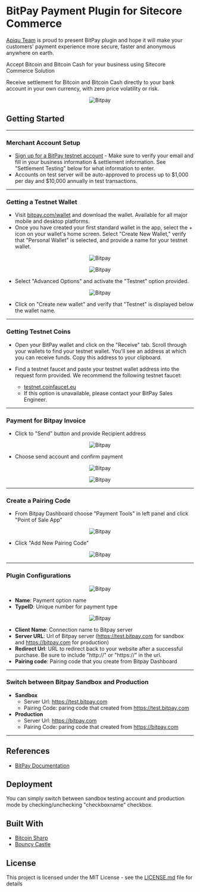 # BitPay Payment Plugin for Sitecore Commerce

[Apiqu Team](http://www.apiqu.com/) is proud to present BitPay plugin and hope it will make your customers' payment experience more secure, faster and anonymous anywhere on earth.

Accept Bitcoin and Bitcoin Cash for your business using Sitecore Commerce Solution

Receive settlement for Bitcoin and Bitcoin Cash directly to your bank account in your own currency, with zero price volatility or risk.

<div style="text-align:center" markdown="1">

![Bitpay](https://github.com/apiqu/sitecore-commerce-bitpay-payment-plugin/blob/master/Assets/bitpay_payment.png?raw=true)

</div>

## Getting Started

---

### Merchant Account Setup

* [Sign up for a BitPay testnet account](https://test.bitpay.com/dashboard/signup) - Make sure to verify your email and fill in your business information & settlement information. See "Settlement Testing" below for what information to enter.
* Accounts on test server will be auto-approved to process up to $1,000 per day and $10,000 annually in test transactions.

---

### Getting a Testnet Wallet

* Visit [bitpay.com/wallet](https://bitpay.com/wallet) and download the wallet. Available for all major mobile and desktop platforms.
* Once you have created your first standard wallet in the app, select the + icon on your wallet's home screen. Select "Create New Wallet," verify that "Personal Wallet" is selected, and provide a name for your testnet wallet.

<div style="text-align:center" markdown="1">

![Bitpay](https://github.com/apiqu/sitecore-commerce-bitpay-payment-plugin/blob/master/Assets/bitpay1.jpg?raw=true)

</div>

<div style="text-align:center" markdown="1">

![Bitpay](https://github.com/apiqu/sitecore-commerce-bitpay-payment-plugin/blob/master/Assets/bitpay2.jpg?raw=true)

</div>

* Select "Advanced Options" and activate the "Testnet" option provided.

<div style="text-align:center" markdown="1">

![Bitpay](https://github.com/apiqu/sitecore-commerce-bitpay-payment-plugin/blob/master/Assets/bitpay3.jpg?raw=true)

</div>

* Click on "Create new wallet" and verify that "Testnet" is displayed below the wallet name.

---

### Getting Testnet Coins

* Open your BitPay wallet and click on the "Receive" tab. Scroll through your wallets to find your testnet wallet. You'll see an address at which you can receive funds. Copy this address to your clipboard.

* Find a testnet faucet and paste your testnet wallet address into the request form provided. We recommend the following testnet faucet:

    * [testnet.coinfaucet.eu](https://testnet.coinfaucet.eu/)
    * If this option is unavailable, please contact your BitPay Sales Engineer.

---

### Payment for Bitpay Invoice

* Click to "Send" button and provide Recipient address

<div style="text-align:center" markdown="1">

![Bitpay](https://github.com/apiqu/sitecore-commerce-bitpay-payment-plugin/blob/master/Assets/bitpay4.jpg?raw=true)

</div>

* Choose send account and confirm payment

<div style="text-align:center" markdown="1">

![Bitpay](https://github.com/apiqu/sitecore-commerce-bitpay-payment-plugin/blob/master/Assets/bitpay5.jpg?raw=true)

</div>

<div style="text-align:center" markdown="1">

![Bitpay](https://github.com/apiqu/sitecore-commerce-bitpay-payment-plugin/blob/master/Assets/bitpay6.jpg?raw=true)

</div>

---

### Create a Pairing Code

* From Bitpay Dashboard choose "Payment Tools" in left panel and click "Point of Sale App"

<div style="text-align:center" markdown="1">

![Bitpay](https://github.com/apiqu/sitecore-commerce-bitpay-payment-plugin/blob/master/Assets/bitpay_dashboard1.jpg?raw=true)

</div>

* Click "Add New Pairing Code"

<div style="text-align:center" markdown="1">

![Bitpay](https://github.com/apiqu/sitecore-commerce-bitpay-payment-plugin/blob/master/Assets/bitpay_dashboard2.jpg?raw=true)

</div>

---

### Plugin Configurations

<div style="text-align:center" markdown="1">

![Bitpay](https://github.com/apiqu/sitecore-commerce-bitpay-payment-plugin/blob/master/Assets/bitpay_plugin1.png?raw=true)

</div>

* **Name**: Payment option name
* **TypeID**: Unique number for payment type

<div style="text-align:center" markdown="1">

![Bitpay](https://github.com/apiqu/sitecore-commerce-bitpay-payment-plugin/blob/master/Assets/bitpay_plugin2.png?raw=true)

</div>

* **Client Name**: Connection name to Bitpay server
* **Server URL**: Url of Bitpay server (https://test.bitpay.com for sandbox and https://bitpay.com for production)
* **Redirect Url**: URL to redirect back to your website after a successful purchase. Be sure to include "http://" or "https://" in the url.
* **Pairing code**: Pairing code that you create from Bitpay Dashboard

---

### Switch between Bitpay Sandbox and Production 

* **Sandbox**  
  * Server Url: https://test.bitpay.com
  * Pairing Code: paring code that created from https://test.bitpay.com
* **Production**
	* Server Url: https://bitpay.com
    * Pairing Code: paring code that created from https://bitpay.com 

---

## References

* [BitPay Documentation](https://bitpay.com/docs/testing)

## Deployment

You can simply switch between sandbox testing account and production mode by checking/unchecking "checkboxname" checkbox. 

## Built With

* [Bitcoin Sharp](david-garcia-garcia/bitcoinsharp)
* [Bouncy Castle](https://www.bouncycastle.org/csharp/index.html)

## License

This project is licensed under the MIT License - see the [LICENSE.md](LICENSE.md) file for details